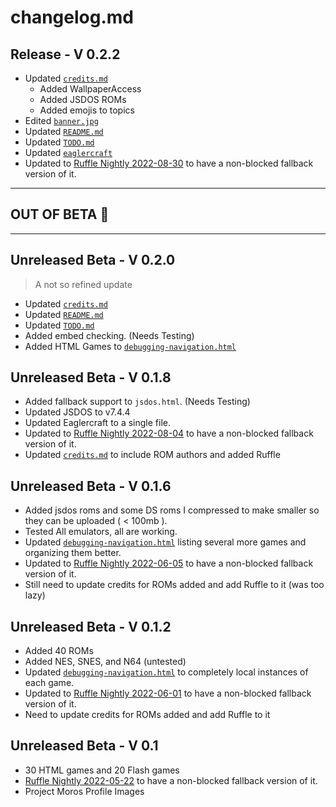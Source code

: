 # changelog.md

## Release - V 0.2.2

- Updated [`credits.md`](credits.md) 
  - Added WallpaperAccess
  - Added JSDOS ROMs
  - Added emojis to topics
- Edited [`banner.jpg`](/pics/banner.jpg)
- Updated [`README.md`](README.md)
- Updated [`TODO.md`](TODO.md)
- Updated [`eaglercraft`](/html-games/eaglercraft/index.html)
- Updated to [Ruffle Nightly 2022-08-30](https://github.com/ruffle-rs/ruffle/releases/tag/nightly-2022-08-30) to have a non-blocked fallback version of it.

---

## OUT OF BETA 🎉

---

## Unreleased Beta - V 0.2.0

> A not so refined update

- Updated [`credits.md`](credits.md)
- Updated [`README.md`](README.md)
- Updated [`TODO.md`](TODO.md)
- Added embed checking. (Needs Testing)
- Added HTML Games to [`debugging-navigation.html`](debugging-navigation.html)

## Unreleased Beta - V 0.1.8

- Added fallback support to `jsdos.html`. (Needs Testing)
- Updated JSDOS to v7.4.4
- Updated Eaglercraft to a single file.
- Updated to [Ruffle Nightly 2022-08-04](https://github.com/ruffle-rs/ruffle/releases/tag/nightly-2022-08-04) to have a non-blocked fallback version of it.
- Updated [`credits.md`](credits.md) to include ROM authors and added Ruffle

## Unreleased Beta - V 0.1.6

- Added jsdos roms and some DS roms I compressed to make smaller so they can be uploaded ( < 100mb ).
- Tested All emulators, all are working.
- Updated [`debugging-navigation.html`](debugging-navigation.html) listing several more games and organizing them better.
- Updated to [Ruffle Nightly 2022-06-05](https://github.com/ruffle-rs/ruffle/releases/tag/nightly-2022-06-05) to have a non-blocked fallback version of it.
- Still need to update credits for ROMs added and add Ruffle to it (was too lazy)

## Unreleased Beta - V 0.1.2

- Added 40 ROMs
- Added NES, SNES, and N64 (untested)
- Updated [`debugging-navigation.html`](debugging-navigation.html) to completely local instances of each game.
- Updated to [Ruffle Nightly 2022-06-01](https://github.com/ruffle-rs/ruffle/releases/tag/nightly-2022-06-01) to have a non-blocked fallback version of it.
- Need to update credits for ROMs added and add Ruffle to it

## Unreleased Beta - V 0.1

- 30 HTML games and 20 Flash games
- [Ruffle Nightly 2022-05-22](https://github.com/ruffle-rs/ruffle/releases/tag/nightly-2022-05-22) to have a non-blocked fallback version of it.
- Project Moros Profile Images
